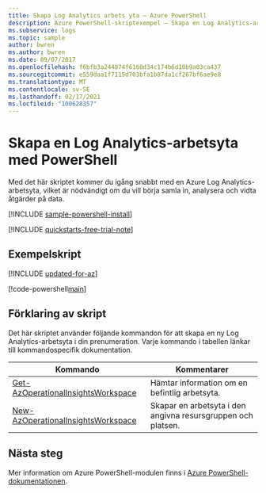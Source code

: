 ```yaml
---
title: Skapa Log Analytics arbets yta – Azure PowerShell
description: Azure PowerShell-skriptexempel – Skapa en Log Analytics-arbetsyta för att
ms.subservice: logs
ms.topic: sample
author: bwren
ms.author: bwren
ms.date: 09/07/2017
ms.openlocfilehash: f6bfb3a244874f6160d34c174b6d10b9a03ca437
ms.sourcegitcommit: e559daa1f7115d703bfa1b87da1cf267bf6ae9e8
ms.translationtype: MT
ms.contentlocale: sv-SE
ms.lasthandoff: 02/17/2021
ms.locfileid: "100628357"
---
```

# <a name="create-a-log-analytics-workspace-with-powershell"></a>Skapa en Log Analytics-arbetsyta med PowerShell

Med det här skriptet kommer du igång snabbt med en Azure Log Analytics-arbetsyta, vilket är nödvändigt om du vill börja samla in, analysera och vidta åtgärder på data.  

[!INCLUDE [sample-powershell-install](../../../includes/sample-powershell-install-no-ssh.md)]

[!INCLUDE [quickstarts-free-trial-note](../../../includes/quickstarts-free-trial-note.md)]

## <a name="sample-script"></a>Exempelskript

[!INCLUDE [updated-for-az](../../../includes/updated-for-az.md)]

[!code-powershell[main](../../../powershell_scripts/log-analytics/log-analytics-create-new-resource/log-analytics-create-new-resource.ps1 "Create new Log Analytics workspace")]

## <a name="script-explanation"></a>Förklaring av skript

Det här skriptet använder följande kommandon för att skapa en ny Log Analytics-arbetsyta i din prenumeration. Varje kommando i tabellen länkar till kommandospecifik dokumentation.

| Kommando | Kommentarer |
|---|---|
| [Get-AzOperationalInsightsWorkspace](/powershell/module/az.operationalinsights/get-azoperationalinsightsworkspace) | Hämtar information om en befintlig arbetsyta. |
| [New-AzOperationalInsightsWorkspace](/powershell/module/az.operationalinsights/new-azoperationalinsightsworkspace) | Skapar en arbetsyta i den angivna resursgruppen och platsen. |


## <a name="next-steps"></a>Nästa steg

Mer information om Azure PowerShell-modulen finns i [Azure PowerShell-dokumentationen](/powershell/azure/).

